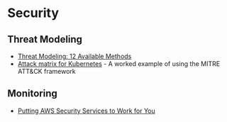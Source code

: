 # Security


## Threat Modeling

  * [Threat Modeling: 12 Available Methods ](https://insights.sei.cmu.edu/sei_blog/2018/12/threat-modeling-12-available-methods.html)
  * [Attack matrix for Kubernetes](https://www.microsoft.com/security/blog/2020/04/02/attack-matrix-kubernetes/) - A worked example of using the MITRE ATT&CK framework

## Monitoring

  * [Putting AWS Security Services to Work for You](https://aws.amazon.com/blogs/aws/aws-heroes-putting-aws-security-services-to-work-for-you/)

